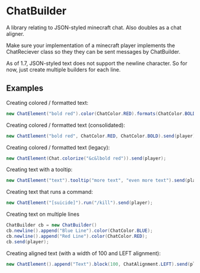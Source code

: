ChatBuilder
======
A library relating to JSON-styled minecraft chat.
Also doubles as a chat aligner.

Make sure your implementation of a minecraft player implements the ChatReciever class
so they they can be sent messages by ChatBuilder.

As of 1.7, JSON-styled text does not support the newline character. So for now, just
create multiple builders for each line.

Examples
------
Creating colored / formatted text:
```java
new ChatElement("bold red").color(ChatColor.RED).formats(ChatColor.BOLD).send(player);
```

Creating colored / formatted text (consolidated):
```java
new ChatElement("bold red", ChatColor.RED, ChatColor.BOLD).send(player);
```

Creating colored / formatted text (legacy):
```java
new ChatElement(Chat.colorize("&c&lbold red")).send(player);
```

Creating text with a tooltip:
```java
new ChatElement("text").tooltip("more text", "even more text").send(player);
```

Creating text that runs a command:
```java
new ChatElement("[suicide]").run("/kill").send(player);
```

Creating text on multiple lines
```java
ChatBuilder cb = new ChatBuilder()
cb.newline().append("Blue Line").color(ChatColor.BLUE);
cb.newline().append("Red Line").color(ChatColor.RED);
cb.send(player);
```

Creating aligned text (with a width of 100 and LEFT alignment):
```java
new ChatElement().append("Text").block(100, ChatAlignment.LEFT).send(player);
```
